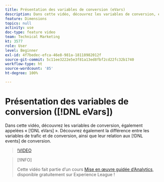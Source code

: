 ```yaml
---
title: Présentation des variables de conversion (eVars)
description: Dans cette vidéo, découvrez les variables de conversion, également appelées « eVars ». Découvrez également la différence entre les variables de trafic et de conversion, ainsi que leur relation aux événements de conversion.
feature: Dimensions
topics: null
activity: use
doc-type: feature video
team: Technical Marketing
kt: 3577
role: User
level: Beginner
exl-id: 4f7bedec-efca-46e8-981a-18118982012f
source-git-commit: 5c11ee3222e5e3f81a13ed8fbf2cd22fc32b1740
workflow-type: ht
source-wordcount: '85'
ht-degree: 100%

---
```


# Présentation des variables de conversion ([!DNL eVars])

Dans cette vidéo, découvrez les variables de conversion, également appelées « [!DNL eVars] ». Découvrez également la différence entre les variables de trafic et de conversion, ainsi que leur relation aux [!DNL events] de conversion.

>[!VIDEO](https://video.tv.adobe.com/v/28759/?quality=12)

>[!INFO]
>
> Cette vidéo fait partie d’un cours [Mise en œuvre guidée d’Analytics](https://experienceleague.adobe.com/?recommended=Analytics-D-1-2019.1), disponible gratuitement sur Experience League !